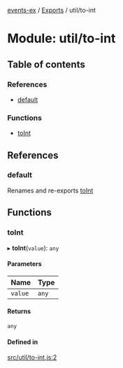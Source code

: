 [events-ex](../README.md) / [Exports](../modules.md) / util/to-int

# Module: util/to-int

## Table of contents

### References

- [default](util_to_int.md#default)

### Functions

- [toInt](util_to_int.md#toint)

## References

### default

Renames and re-exports [toInt](util_to_int.md#toint)

## Functions

### toInt

▸ **toInt**(`value`): `any`

#### Parameters

| Name | Type |
| :------ | :------ |
| `value` | `any` |

#### Returns

`any`

#### Defined in

[src/util/to-int.js:2](https://github.com/snowyu/events-ex.js/blob/943ef69/src/util/to-int.js#L2)
